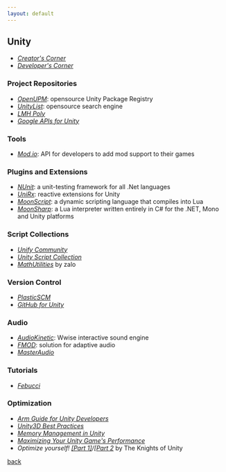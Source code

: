 ```yaml
---
layout: default
---
```


## Unity

* _[Creator's Corner](https://unity.com/creators-corner)_
* _[Developer's Corner](https://unity.com/developers-corner)_

### Project Repositories

* _[OpenUPM](https://openupm.com/)_: opensource Unity Package Registry
* _[UnityList](https://unitylist.com/)_: opensource search engine
* _[LMH Poly](https://lmhpoly.com/)_
* _[Google APIs for Unity](https://developers.google.com/unity/)_

### Tools

* _[Mod.io](https://mod.io/)_: API for developers to add mod support to their games

### Plugins and Extensions

* _[NUnit](http://www.nunit.org/)_: a unit-testing framework for all .Net languages
* _[UniRx](https://github.com/neuecc/UniRx)_: reactive extensions for Unity
* _[MoonScript](https://moonscript.org/)_: a dynamic scripting language that compiles into Lua
* _[MoonSharp](http://www.moonsharp.org/)_: a Lua interpreter written entirely in C# for the .NET, Mono and Unity platforms

### Script Collections

* _[Unify Community](http://wiki.unity3d.com/index.php/Main_Page)_
* _[Unity Script Collection](https://github.com/michidk/Unity-Script-Collection)_
* _[MathUtilities](https://github.com/zalo/MathUtilities)_ by zalo

### Version Control

* _[PlasticSCM](https://www.plasticscm.com/)_
* _[GitHub for Unity](https://unity.github.com/)_

### Audio

* _[AudioKinetic](https://www.audiokinetic.com/)_: Wwise interactive sound engine
* _[FMOD](https://fmod.com/)_: solution for adaptive audio
* _[MasterAudio](https://www.dtdevtools.com/docs/masteraudio/TOC.htm)_

### Tutorials

* _[Febucci](https://www.febucci.com/)_

### Optimization

* _[Arm Guide for Unity Developers](https://developer.arm.com/solutions/graphics-and-gaming/gaming-engine/unity/arm-guide-for-unity-developers)_
* _[Unity3D Best Practices](http://www.glenstevens.ca/unity3d-best-practices/)_
* _[Memory Management in Unity](https://learn.unity.com/tutorial/memory-management-in-unity)_
* _[Maximizing Your Unity Game's Performance](https://cgcookie.com/2017/04/26/maximizing-your-unity-games-performance/)_
* _Optimize yourself! [[Part 1]](https://blog.theknightsofunity.com/optimize-part-1/)/[[Part 2](https://blog.theknightsofunity.com/optimize-part-2/)_ by The Knights of Unity

[back](../)
